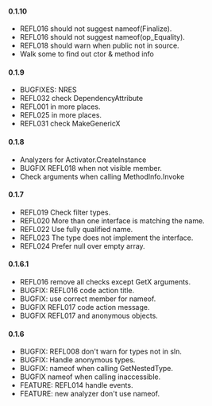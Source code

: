 #### 0.1.10
* REFL016 should not suggest nameof(Finalize).
* REFL016 should not suggest nameof(op_Equality).
* REFL018 should warn when public not in source.
* Walk some to find out ctor & method info

#### 0.1.9
* BUGFIXES: NRES
* REFL032 check DependencyAttribute
* REFL001 in more places.
* REFL025 in more places.
* REFL031 check MakeGenericX

#### 0.1.8
* Analyzers for Activator.CreateInstance
* BUGFIX REFL018 when not visible member.
* Check arguments when calling MethodInfo.Invoke

#### 0.1.7
* REFL019 Check filter types.
* REFL020 More than one interface is matching the name.
* REFL022 Use fully qualified name.
* REFL023 The type does not implement the interface.
* REFL024 Prefer null over empty array.

#### 0.1.6.1
* REFL016 remove all checks except GetX arguments.
* BUGFIX: REFL016 code action title.
* BUGFIX: use correct member for nameof.
* BUGFIX REFL017 code action message.
* BUGFIX REFL017 and anonymous objects.

#### 0.1.6
* BUGFIX: REFL008 don't warn for types not in sln.
* BUGFIX: Handle anonymous types.
* BUGFIX: nameof when calling GetNestedType.
* BUGFIX nameof when calling inaccessible.
* FEATURE: REFL014 handle events.
* FEATURE: new analyzer don't use nameof.

